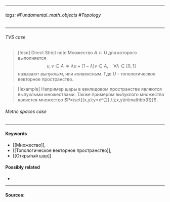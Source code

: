 ***
###### tags: #Fundamental_math_objects #Topology 
***
###### TVS case
>[!dsn] Direct Strict note
>Множество $A\subset U$ для которого выполняется $$u,v\in A\Rightarrow\lambda u+(1-\lambda)v\in A,\quad\forall\lambda\in[0,1]$$ называют *выпуклым*, или *конвексным*. Где $U$ - топологическое векторное пространство.

>[!example] 
>Например шары в евклидовом пространстве являются выпуклыми множествами. Также примером выпуклого множества является множество $P=\set{(x,y):y>x^{2},\;\;x,y\in\mathbb{R}}$.

###### Metric spaces case

***
#### Keywords
- [[Множество]],
- [[Топологическое векторное пространство]],
- [[Открытый шар]]
#### Possibly related
- 
***
#### Sources: